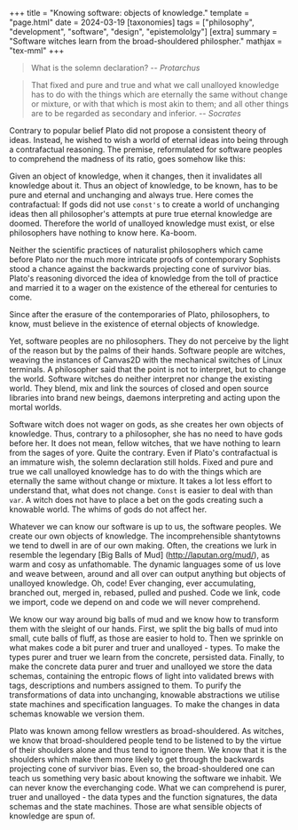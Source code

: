 +++
title = "Knowing software: objects of knowledge."
template = "page.html"
date = 2024-03-19
[taxonomies]
tags = ["philosophy", "development", "software", "design", "epistemololgy"]
[extra]
summary = "Software witches learn from the broad-shouldered philospher."
mathjax = "tex-mml"
+++


> What is the solemn declaration?
> -- <cite>Protarchus</cite>

> That fixed and pure and true and what we call unalloyed knowledge has to do with the things which are eternally the same without change or mixture, or with that which is most akin to them; and all other things are to be regarded as secondary and inferior.
> -- <cite>Socrates</cite>

Contrary to popular belief Plato did not propose a consistent theory of ideas. Instead, he wished to wish a world of eternal ideas into being through a contrafactual reasoning. The premise, reformulated for software peoples to comprehend the madness of its ratio, goes somehow like this:

Given an object of knowledge, when it changes, then it invalidates all knowledge about it. Thus an object of knowledge, to be known, has to be pure and eternal and unchanging and always true. 
Here comes the contrafactual: If gods did not use `const's` to create a world of unchanging ideas then all philosopher's attempts at pure true eternal knowledge are doomed. Therefore the world of unalloyed knowledge must exist, or else philosophers have nothing to know here. Ka-boom.

Neither the scientific practices of naturalist philosophers which came before Plato nor the much more intricate proofs of contemporary Sophists stood a chance against the backwards projecting cone of survivor bias. Plato's reasoning divorced the idea of knowledge from the toll of practice and married it to a wager on the existence of the ethereal for centuries to come.

Since after the erasure of the contemporaries of Plato, philosophers, to know, must believe in the existence of eternal objects of knowledge.

Yet, software peoples are no philosophers. They do not perceive by the light of the reason but by the palms of their hands. Software people are witches, weaving the instances of Canvas2D with the mechanical switches of Linux terminals. A philosopher said that the point is not to interpret, but to change the world. Software witches do neither interpret nor change the existing world. They blend, mix and link the sources of closed and open source libraries into brand new beings, daemons interpreting and acting upon the mortal worlds.

Software witch does not wager on gods, as she creates her own objects of knowledge. Thus, contrary to a philosopher, she has no need to have gods before her. It does not mean, fellow witches, that we have nothing to learn from the sages of yore. Quite the contrary. Even if Plato's contrafactual is an immature wish, the solemn declaration still holds. Fixed and pure and true we call unalloyed knowledge has to do with the things which are eternally the same without change or mixture. It takes a lot less effort to understand that, what does not change. `Const` is easier to deal with than `var`. A witch does not have to place a bet on the gods creating such a knowable world. The whims of gods do not affect her.

Whatever we can know our software is up to us, the software peoples. We create our own objects of knowledge. The incomprehensible shantytowns we tend to dwell in are of our own making. Often, the creations we lurk in resemble the legendary [Big Balls of Mud] (http://laputan.org/mud/), as warm and cosy as unfathomable. The dynamic languages some of us love and weave between, around and all over can output anything but objects of unalloyed knowledge. Oh, code! Ever changing, ever accumulating, branched out, merged in, rebased, pulled and pushed. Code we link, code we import, code we depend on and code we will never comprehend. 

We know our way around big balls of mud and we know how to transform them with the sleight of our hands. First, we split the big balls of mud into small, cute balls of fluff, as those are easier to hold to. Then we sprinkle on what makes code a bit purer and truer and unalloyed - types. To make the types purer and truer we learn from the concrete, persisted data. Finally, to make the concrete data purer and truer and unalloyed we store the data schemas, containing the entropic flows of light into validated brews with tags, descriptions and numbers assigned to them. To purify the transformations of data into unchanging, knowable abstractions we utilise state machines and specification languages. To make the changes in data schemas knowable we version them.

Plato was known among fellow wrestlers as broad-shouldered. As witches, we know that broad-shouldered people tend to be listened to by the virtue of their shoulders alone and thus tend to ignore them. We know that it is the shoulders which make them more likely to get through the backwards projecting cone of survivor bias. Even so, the broad-shouldered one can teach us something very basic about knowing the software we inhabit.  We can never know the everchanging code. What we can comprehend is purer, truer and unalloyed - the data types and the function signatures, the data schemas and the state machines. Those are what sensible objects of knowledge are spun of.
